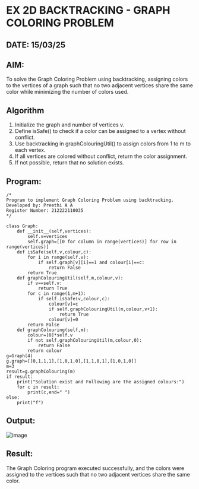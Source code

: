# EX 2D BACKTRACKING - GRAPH COLORING PROBLEM
## DATE: 15/03/25
## AIM:
To solve the Graph Coloring Problem using backtracking, assigning colors to the vertices of a graph such that no two adjacent vertices share the same color while minimizing the number of colors used.

## Algorithm
1. Initialize the graph and number of vertices v.
2. Define isSafe() to check if a color can be assigned to a vertex without conflict.
3. Use backtracking in graphColouringUtil() to assign colors from 1 to m to each vertex.
4. If all vertices are colored without conflict, return the color assignment.
5. If not possible, return that no solution exists.

## Program:
```
/*
Program to implement Graph Coloring Problem using backtracking.
Developed by: Preethi A A
Register Number: 212222110035 
*/
```
```
class Graph:
    def __init__(self,vertices):
        self.v=vertices
        self.graph=[[0 for column in range(vertices)] for row in range(vertices)]
    def isSafe(self,v,colour,c):
        for i in range(self.v):
            if self.graph[v][i]==1 and colour[i]==c:
                return False
        return True
    def graphColouringUtil(self,m,colour,v):
        if v==self.v:
            return True
        for c in range(1,m+1):
            if self.isSafe(v,colour,c):
                colour[v]=c
                if self.graphColouringUtil(m,colour,v+1):
                    return True
                colour[v]=0
        return False
    def graphColouring(self,m):
        colour=[0]*self.v
        if not self.graphColouringUtil(m,colour,0):
            return False
        return colour
g=Graph(4)
g.graph=[[0,1,1,1],[1,0,1,0],[1,1,0,1],[1,0,1,0]]
m=3
result=g.graphColouring(m)
if result:
    print("Solution exist and Following are the assigned colours:")
    for c in result:
        print(c,end=" ")
else:
    print("f")
```
## Output:

![image](https://github.com/user-attachments/assets/0c093ebc-3eca-4928-9702-24d589051778)

## Result:
The Graph Coloring program executed successfully, and the colors were assigned to the vertices such that no two adjacent vertices share the same color.
